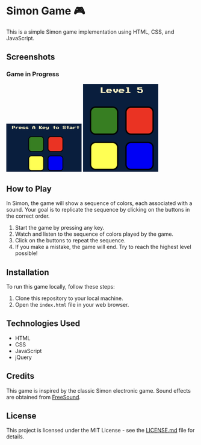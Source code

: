 # Simon Game 🎮

This is a simple Simon game implementation using HTML, CSS, and JavaScript.

## Screenshots

### Game in Progress
<img src="Screenshot2.png" alt="Screenshot 2" width="200">
<img src="Screenshot1.png" alt="Screenshot 1" width="200">

## How to Play

In Simon, the game will show a sequence of colors, each associated with a sound. Your goal is to replicate the sequence by clicking on the buttons in the correct order.

1. Start the game by pressing any key.
2. Watch and listen to the sequence of colors played by the game.
3. Click on the buttons to repeat the sequence.
4. If you make a mistake, the game will end. Try to reach the highest level possible!

## Installation

To run this game locally, follow these steps:

1. Clone this repository to your local machine.
2. Open the `index.html` file in your web browser.

## Technologies Used

- HTML
- CSS
- JavaScript
- jQuery

## Credits

This game is inspired by the classic Simon electronic game. Sound effects are obtained from [FreeSound](https://freesound.org/).

## License

This project is licensed under the MIT License - see the [LICENSE.md](LICENSE.md) file for details.

